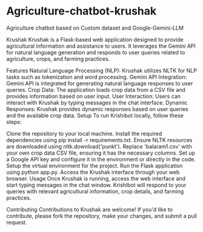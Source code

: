 # Agriculture-chatbot-krushak
Agriculture chatbot based on Custom dataset and Google-Gemini-LLM


Krushak
Krushak is a Flask-based web application designed to provide agricultural information and assistance to users. It leverages the Gemini API for natural language generation and responds to user queries related to agriculture, crops, and farming practices.

Features
Natural Language Processing (NLP): Krushak utilizes NLTK for NLP tasks such as tokenization and word processing.
Gemini API Integration: Gemini API is integrated for generating natural language responses to user queries.
Crop Data: The application loads crop data from a CSV file and provides information based on user input.
User Interaction: Users can interact with Krushak by typing messages in the chat interface.
Dynamic Responses: Krushak provides dynamic responses based on user queries and the available crop data.
Setup
To run Krishibot locally, follow these steps:

Clone the repository to your local machine.
Install the required dependencies using pip install -r requirements.txt.
Ensure NLTK resources are downloaded using nltk.download('punkt').
Replace 'balaram1.csv' with your own crop data CSV file, ensuring it has the necessary columns.
Set up a Google API key and configure it in the environment or directly in the code.
Setup the virtual environment for the project.
Run the Flask application using python app.py.
Access the Krushak interface through your web browser.
Usage
Once Krushak is running, access the web interface and start typing messages in the chat window. Krishibot will respond to your queries with relevant agricultural information, crop details, and farming practices.

Contributing
Contributions to Krushak are welcome! If you'd like to contribute, please fork the repository, make your changes, and submit a pull request.

